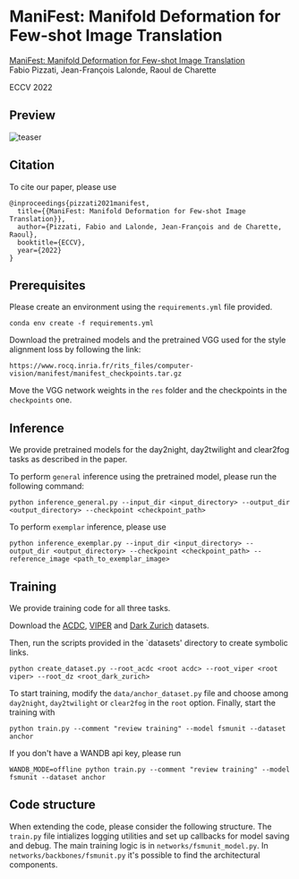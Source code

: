 # ManiFest: Manifold Deformation for Few-shot Image Translation

[ManiFest: Manifold Deformation for Few-shot Image Translation](https://arxiv.org/abs/2111.13681)  
Fabio Pizzati, Jean-François Lalonde, Raoul de Charette  

ECCV 2022

## Preview

![teaser](teaser.png)

## Citation
To cite our paper, please use
```
@inproceedings{pizzati2021manifest,
  title={{ManiFest: Manifold Deformation for Few-shot Image Translation}},
  author={Pizzati, Fabio and Lalonde, Jean-François and de Charette, Raoul},
  booktitle={ECCV},
  year={2022}
}
```

## Prerequisites
Please create an environment using the `requirements.yml` file provided.

```conda env create -f requirements.yml```

Download the pretrained models and the pretrained VGG used for the style alignment loss by following the link:

```
https://www.rocq.inria.fr/rits_files/computer-vision/manifest/manifest_checkpoints.tar.gz
```

Move the VGG network weights in the `res` folder and the checkpoints in the `checkpoints` one.

## Inference 
We provide pretrained models for the day2night, day2twilight and clear2fog tasks as described in the paper.

To perform `general` inference using the pretrained model, please run the following command:

```
python inference_general.py --input_dir <input_directory> --output_dir <output_directory> --checkpoint <checkpoint_path>
```

To perform `exemplar` inference, please use

```
python inference_exemplar.py --input_dir <input_directory> --output_dir <output_directory> --checkpoint <checkpoint_path> --reference_image <path_to_exemplar_image>
```

## Training

We provide training code for all three tasks. 

Download the [ACDC](https://acdc.vision.ee.ethz.ch/), 
[VIPER](https://playing-for-benchmarks.org/) and 
[Dark Zurich](https://www.trace.ethz.ch/publications/2019/GCMA_UIoU/) datasets.

Then, run the scripts provided in the `datasets' directory to create symbolic links.

```
python create_dataset.py --root_acdc <root acdc> --root_viper <root viper> --root_dz <root_dark_zurich>
```

To start training, modify the `data/anchor_dataset.py` file and choose among `day2night`, `day2twilight`
or `clear2fog` in the `root` option. Finally, start the training with

```
python train.py --comment "review training" --model fsmunit --dataset anchor
```

If you don't have a WANDB api key, please run

```
WANDB_MODE=offline python train.py --comment "review training" --model fsmunit --dataset anchor
```

## Code structure
When extending the code, please consider the following structure. The `train.py` file intializes logging utilities and set up callbacks for model saving and debug. The main training logic 
is in `networks/fsmunit_model.py`. In `networks/backbones/fsmunit.py` it's possible to find the architectural components.
